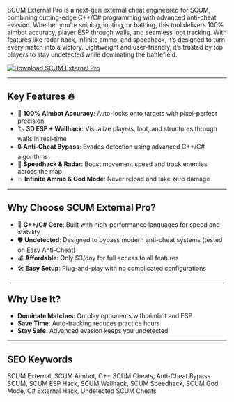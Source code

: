 SCUM External Pro is a next-gen external cheat engineered for SCUM, combining cutting-edge C++/C# programming with advanced anti-cheat evasion. Whether you’re sniping, looting, or battling, this tool delivers 100% aimbot accuracy, player ESP through walls, and seamless loot tracking. With features like radar hack, infinite ammo, and speedhack, it’s designed to turn every match into a victory. Lightweight and user-friendly, it’s trusted by top players to stay undetected while dominating the battlefield.  

[![Download SCUM External Pro](https://img.shields.io/badge/Download-SCUM%20External%20Pro-blueviolet)](https://example.com)  

---

## Key Features 🔥  
- 🎯 **100% Aimbot Accuracy**: Auto-locks onto targets with pixel-perfect precision
- 🏷️ **3D ESP + Wallhack**: Visualize players, loot, and structures through walls in real-time
- 🔒 **Anti-Cheat Bypass**: Evades detection using advanced C++/C# algorithms
- 🚀 **Speedhack & Radar**: Boost movement speed and track enemies across the map
- 💥 **Infinite Ammo & God Mode**: Never reload and take zero damage

---

## Why Choose SCUM External Pro?  
- 🚀 **C++/C# Core**: Built with high-performance languages for speed and stability
- 🛡️ **Undetected**: Designed to bypass modern anti-cheat systems (tested on Easy Anti-Cheat)
- 💰 **Affordable**: Only $3/day for full access to all features
- 🛠️ **Easy Setup**: Plug-and-play with no complicated configurations  

---

## Why Use It?  
- **Dominate Matches**: Outplay opponents with aimbot and ESP 
- **Save Time**: Auto-tracking reduces practice hours
- **Stay Safe**: Advanced evasion keeps you undetected

---

## SEO Keywords  
SCUM External, SCUM Aimbot, C++ SCUM Cheats, Anti-Cheat Bypass SCUM, SCUM ESP Hack, SCUM Wallhack, SCUM Speedhack, SCUM God Mode, C# External Hack, Undetected SCUM Cheats  
